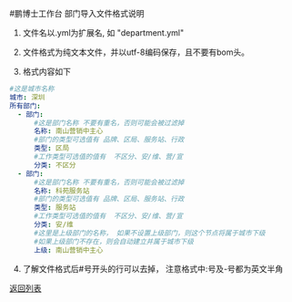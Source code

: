 #鹏博士工作台 部门导入文件格式说明

1. 文件名以.yml为扩展名, 如 "department.yml"

2. 文件格式为纯文本文件，并以utf-8编码保存，且不要有bom头。

3. 格式内容如下
```yml
#这是城市名称
城市: 深圳 
所有部门:
  - 部门: 
      #这是部门名称 不要有重名，否则可能会被过滤掉
      名称: 南山营销中主心  
      #部门的类型可选值有 品牌、区局、服务站、行政
      类型: 区局          
      #工作类型可选值的值有  不区分、安/维、营/宣
      分类: 不区分        
  - 部门:
      #这是部门名称 不要有重名，否则可能会被过滤掉
      名称: 科苑服务站
      #部门的类型可选值有 品牌、区局、服务站、行政     
      类型: 服务站     
      #工作类型可选值的值有  不区分、安/维、营/宣   
      分类: 安/维
      #这里是上级部门的名称， 如果不设置上级部门，则这个节点将属于城市下级
      #如果上级部门不存在，则会自动建立并属于城市下级         
      上级: 南山营销中主心
```
4. 了解文件格式后#号开头的行可以去掉， 注意格式中:号及-号都为英文半角

[返回列表](README.md)
